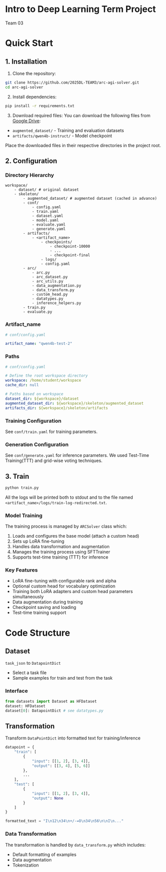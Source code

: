 # Intro to Deep Learning Term Project
Team 03

# Quick Start

## 1. Installation

1. Clone the repository:
```bash
git clone https://github.com/2025DL-TEAM3/arc-agi-solver.git
cd arc-agi-solver
```

2. Install dependencies:
```bash
pip install -r requirements.txt
```

3. Download required files:
You can download the following files from [Google Drive](https://drive.google.com/drive/folders/1cr1PEyV9NZpNqBl3r32qs4PQ1w2vC_E3?usp=sharing):
- `augmented_dataset/` - Training and evaluation datasets
- `artifacts/qwen4b-instruct/` - Model checkpoint

Place the downloaded files in their respective directories in the project root.

## 2. Configuration

### Directory Hierarchy
```
workspace/
    - dataset/ # original dataset
    - skeleton/
        - augmented_dataset/ # augmented dataset (cached in advance)
        - conf/
            - config.yaml
            - train.yaml
            - dataset.yaml
            - model.yaml
            - evaluate.yaml
            - generate.yaml
        - artifacts/
            - <artifact_name>
                - checkpoints/
                    - checkpoint-10000
                    - ...
                    - checkpoint-final
                - logs/
                - config.yaml
        - arc/
            - arc.py
            - arc_dataset.py
            - arc_utils.py
            - data_augmentation.py
            - data_transform.py
            - custom_head.py
            - datatypes.py
            - inference_helpers.py
        - train.py
        - evaluate.py
```

### Artifact_name
```yaml
# conf/config.yaml

artifact_name: "qwen4b-test-2"
```

### Paths
```yaml
# conf/config.yaml

# Define the root workspace directory
workspace: /home/student/workspace
cache_dir: null

# Paths based on workspace
dataset_dir: ${workspace}/dataset
augmented_dataset_dir: ${workspace}/skeleton/augmented_dataset
artifacts_dir: ${workspace}/skeleton/artifacts
```

### Training Configuration

See `conf/train.yaml` for training parameters.

### Generation Configuration

See `conf/generate.yaml` for inference parameters.
We used Test-Time Training(TTT) and grid-wise voting techniques.

## 3. Train

```bash
python train.py
```
All the logs will be printed both to stdout and to the file named `<artifact_name>/logs/train-log-redirected.txt`.

### Model Training

The training process is managed by `ARCSolver` class which:
1. Loads and configures the base model (attach a custom head)
2. Sets up LoRA fine-tuning
3. Handles data transformation and augmentation
4. Manages the training process using SFTTrainer
5. Supports test-time training (TTT) for inference

### Key Features
- LoRA fine-tuning with configurable rank and alpha
- Optional custom head for vocabulary optimization
- Training both LoRA adapters and custom head parameters simultaneously
- Data augmentation during training
- Checkpoint saving and loading
- Test-time training support

# Code Structure

## Dataset

`task_json` to `DatapointDict`
- Select a task file
- Sample examples for train and test from the task

### Interface
```python
from datasets import Dataset as HFDataset
dataset: HFDataset
dataset[0]: DatapointDict # see datatypes.py
```

## Transformation

Transform `DataPointDict` into formatted text for training/inference

```python
datapoint = {
    "train": [
        {
            "input": [[1, 2], [3, 4]],
            "output": [[3, 4], [5, 6]]
        },
        ...
    ],
    "test": [
        {
            "input": [[1, 2], [3, 4]],
            "output": None
        }
    ]
}

formatted_text = "I\n12\n34\n+/-=O\n34\n56\n\nI\n..."
```

### Data Transformation

The transformation is handled by `data_transform.py` which includes:
- Default formatting of examples
- Data augmentation
- Tokenization

